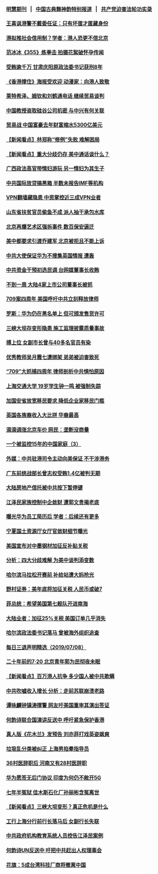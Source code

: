 #### [明慧期刊](https://github.com/gfw-breaker/mh-qikan) &nbsp;&nbsp;|&nbsp;&nbsp; [中国古典舞神韵特别报道](https://github.com/gfw-breaker/mh-news/blob/master/shenyun.md?t=07092337) &nbsp;&nbsp;|&nbsp;&nbsp; [共产党迫害法轮功实录](https://github.com/gfw-breaker/mh-news/blob/master/README.md?t=07092337)  

#### [王喜讽港警不戴委任证：只有坏蛋才匿藏身份](../pages/nsc413/n11374243.md?t=07092337) 

#### [港拟推社会信用制？学者：港人恐更不信北京](../pages/nsc413/n11373233.md?t=07092337) 

#### [范冰冰《355》练拳击 拍摄花絮破怀孕传闻](../pages/nsc413/n11374669.md?t=07092337) 

#### [受贿逾千万 甘肃庆阳原政法委书记获刑8年](../pages/nsc413/n11374770.md?t=07092337) 

#### [《香港撑住》海报受欢迎 动漫家：向港人致敬](../pages/nsc413/n11374800.md?t=07092337) 

#### [莱特希泽、姆钦和刘鹤通电话 继续贸易谈判](../pages/nsc413/n11374707.md?t=07092337) 

#### [中国教授盗取硅谷公司机密 与中兴有何关联](../pages/nsc413/n11374684.md?t=07092337) 

#### [贸易战 中国富豪去年财富缩水5300亿美元](../pages/nsc413/n11374309.md?t=07092337) 

#### [【新闻看点】林郑称“修例”失败 难解困局](../pages/nsc413/n11374248.md?t=07092337) 

#### [【新闻看点】重大分歧仍存  美中通话谈什么？](../pages/nsc413/n11374568.md?t=07092337) 

#### [广西政法高官带情妇游玩 另一情妇为其生子](../pages/nsc413/n11374297.md?t=07092337) 

#### [中共国际放贷搞黑箱 半数未报告IMF等机构](../pages/nsc413/n11373998.md?t=07092337) 

#### [VPN翻墙藏隐患 中资掌控近三成VPN业者](../pages/nsc413/n11374530.md?t=07092337) 

#### [山东省扶贫官员偷鱼不成 派人抽干承包水库](../pages/nsc413/n11374516.md?t=07092337) 

#### [北京再爆艺术区强拆事件 数百保安逼迁](../pages/nsc413/n11374475.md?t=07092337) 

#### [美中都要求引渡乔建军 北京被拒且不能上诉](../pages/nsc413/n11374492.md?t=07092337) 

#### [中共大使保证华为不搜集英国情报 遭轰](../pages/nsc413/n11374407.md?t=07092337) 

#### [中共资金干预初选民调 台网媒董事长收贿](../pages/nsc413/n11369890.md?t=07092337) 

#### [不到一周 大陆4家上市公司董事长被抓](../pages/nsc413/n11374372.md?t=07092337) 

#### [709案四周年 美国呼吁中共立刻释放律师](../pages/nsc413/n11374277.md?t=07092337) 

#### [罗斯：华为仍在黑名单上 但可颁发售货许可](../pages/nsc413/n11374349.md?t=07092337) 

#### [三峡大坝存变形隐患 施工监理披露质量事故](../pages/nsc413/n11374259.md?t=07092337) 

#### [搏上位 女副市长曾与40多名官员有染](../pages/nsc413/n11374220.md?t=07092337) 

#### [优秀教师吴月霞七遭绑架 弟弟被迫害致死](../pages/nsc413/n11373754.md?t=07092337) 

#### [“709”大抓捕四周年 律师剖析中共惧怕原因](../pages/nsc413/n11372840.md?t=07092337) 

#### [上海交通大学 19岁学生钟一鸣 被强制失踪](../pages/nsc413/n11374158.md?t=07092337) 

#### [加国安省放宽移民要求 降低企业家移民门槛](../pages/nsc413/n11372593.md?t=07092337) 

#### [英国各族裔收入大比拼  华裔最高](../pages/nsc413/n11374091.md?t=07092337) 

#### [滴滴调涨北京车价 网民：垄断没商量](../pages/nsc413/n11374187.md?t=07092337) 


#### [一个被监控15年的中国家庭（3）](../pages/nsc413/n11365131.md?t=07092337) 

#### [外媒：中共驻港司令主动向美保证 不干涉港务](../pages/nsc413/n11373673.md?t=07092337) 

#### [广东前统战部长曾志权受贿1.4亿被判无期](../pages/nsc413/n11373678.md?t=07092337) 

#### [大陆房地产信托被中共按下暂停键](../pages/nsc413/n11373576.md?t=07092337) 

#### [江泽民家族控制中企敛财 遭郭文贵揭老底](../pages/nsc413/n11372011.md?t=07092337) 

#### [曝光华为员工简历后 学者：后续还有更多](../pages/nsc413/n11373245.md?t=07092337) 

#### [宁夏国土资源厅女厅官敛财细节曝光](../pages/nsc413/n11373622.md?t=07092337) 

#### [美国宣布对中墨钢材加征反补贴关税](../pages/nsc413/n11373591.md?t=07092337) 

#### [分析：四大分歧难解 为美中谈判添变数](../pages/nsc413/n11372998.md?t=07092337) 

#### [哈尔滨马拉松开赛前 补给站遭大妈抢光](../pages/nsc413/n11373612.md?t=07092337) 

#### [野村证券：美年底将加征关税 人民币或破7](../pages/nsc413/n11373104.md?t=07092337) 

#### [菲总统：希望美国第七舰队开进南海](../pages/nsc413/n11373325.md?t=07092337) 

#### [大陆业者：加征25%关税 美国订单几乎消失](../pages/nsc413/n11372802.md?t=07092337) 

#### [哈尔滨政法委书记落马 曾被海外组织追查](../pages/nsc413/n11372549.md?t=07092337) 

#### [每日三退声明精选（2019/07/08）](../pages/nsc413/n11372982.md?t=07092337) 

#### [二十年前的7·20 北京青年郭为民彻夜未眠](../pages/nsc413/n11354195.md?t=07092337) 

#### [【新闻看点】百万港人抗争 多少国人被中共欺瞒](../pages/nsc413/n11372403.md?t=07092337) 

#### [中共吹嘘收入增长 分析：走前苏联崩溃老路](../pages/nsc413/n11372660.md?t=07092337) 

#### [谭咏麟钟镇涛撑警 网友吁美国重审其演出签证](../pages/nsc413/n11372496.md?t=07092337) 

#### [何韵诗联合国演讲反送中 呼吁紧急保护香港](../pages/nsc413/n11372218.md?t=07092337) 

#### [真人版《花木兰》发预告 刘亦菲打戏英姿飒爽](../pages/nsc413/n11372553.md?t=07092337) 

#### [垃圾乱分类被纠正 上海男掐晕指导员](../pages/nsc413/n11372603.md?t=07092337) 

#### [36村医辞职后 河南又有28村医辞职](../pages/nsc413/n11372635.md?t=07092337) 

#### [华为愿签无后门协议 印度为何仍不敞开5G](../pages/nsc413/n11372425.md?t=07092337) 

#### [七年半冤狱 佳木斯石化厂孙丽彬含冤离世](../pages/nsc413/n11372569.md?t=07092337) 

#### [【新闻看点】三峡大坝变形？真正危机是什么](../pages/nsc413/n11372326.md?t=07092337) 

#### [工行上海分行前行长落马后 女副行长失联](../pages/nsc413/n11372521.md?t=07092337) 

#### [中共政府机构教育系统人员控告江泽民案例](../pages/nsc413/n11371857.md?t=07092337) 

#### [何韵诗UN反送中 吁把中共赶出人权理事会](../pages/nsc413/n11372333.md?t=07092337) 

#### [花旗：5成台湾科技厂商将撤离中国](../pages/nsc413/n11372442.md?t=07092337) 

